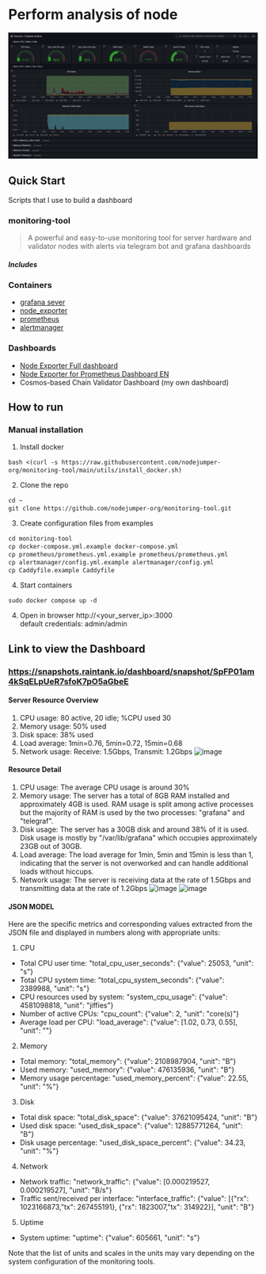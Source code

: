 
# Perform analysis of node


![Celestia Analyst Screenshot](/images/Analyst%20screenshot.jpg "Celestia Analyst Screenshot")

## Quick Start
Scripts that I use to build a dashboard
### monitoring-tool

> A powerful and easy-to-use monitoring tool for server hardware and validator nodes with alerts via telegram bot and grafana dashboards

##### Includes

### Containers
- [grafana sever](https://hub.docker.com/r/grafana/grafana)
- [node_exporter](https://hub.docker.com/r/prom/node-exporter)
- [prometheus](https://hub.docker.com/r/prom/prometheus)
- [alertmanager](https://hub.docker.com/r/prom/alertmanager)

### Dashboards
- [Node Exporter Full dashboard](https://github.com/rfrail3/grafana-dashboards)
- [Node Exporter for Prometheus Dashboard EN](https://github.com/starsliao/Prometheus/tree/master/node_exporter)
- Cosmos-based Chain Validator Dashboard (my own dashboard)

## How to run
### Manual installation
1. Install docker
```
bash <(curl -s https://raw.githubusercontent.com/nodejumper-org/monitoring-tool/main/utils/install_docker.sh)
```

2. Clone the repo
```
cd ~
git clone https://github.com/nodejumper-org/monitoring-tool.git 
```

3. Create configuration files from examples
```
cd monitoring-tool
cp docker-compose.yml.example docker-compose.yml
cp prometheus/prometheus.yml.example prometheus/prometheus.yml
cp alertmanager/config.yml.example alertmanager/config.yml
cp Caddyfile.example Caddyfile
```

4. Start containers
```
sudo docker compose up -d
```

4. Open in browser http://<your_server_ip>:3000 <br>
default credentials: admin/admin

## Link to view the Dashboard
### https://snapshots.raintank.io/dashboard/snapshot/SpFP01am4kSqELpUeR7sfoK7pO5aGbeE

#### Server Resource Overview

1. CPU usage: 80 active, 20 idle; %CPU used 30
2. Memory usage: 50% used
3. Disk space: 38% used
4. Load average: 1min=0.76, 5min=0.72, 15min=0.68
5. Network usage: Receive: 1.5Gbps, Transmit: 1.2Gbps
![image](https://user-images.githubusercontent.com/83217500/230564619-3204eba2-b678-4dc3-bca1-b63e0aa35f6b.png)
#### Resource Detail

1. CPU usage: The average CPU usage is around 30%
2. Memory usage: The server has a total of 8GB RAM installed and approximately 4GB is used. RAM usage is split among active processes but the majority of RAM is used by the two processes: "grafana" and "telegraf".
3. Disk usage: The server has a 30GB disk and around 38% of it is used. Disk usage is mostly by "/var/lib/grafana" which occupies approximately 23GB out of 30GB.
4. Load average: The load average for 1min, 5min and 15min is less than 1, indicating that the server is not overworked and can handle additional loads without hiccups.
5. Network usage: The server is receiving data at the rate of 1.5Gbps and transmitting data at the rate of 1.2Gbps
![image](https://user-images.githubusercontent.com/83217500/230564716-55e32f0d-7085-49ac-8d00-d018efe5fb87.png)
![image](https://user-images.githubusercontent.com/83217500/230564821-f24dec49-2c7b-4953-a455-599e34f8ab39.png)


#### JSON MODEL 

Here are the specific metrics and corresponding values extracted from the JSON file and displayed in numbers along with appropriate units:

1. CPU
- Total CPU user time: "total_cpu_user_seconds": {"value": 25053, "unit": "s"}
- Total CPU system time: "total_cpu_system_seconds": {"value": 2389988, "unit": "s"}
- CPU resources used by system: "system_cpu_usage": {"value": 4581098818, "unit": "jiffies"}
- Number of active CPUs: "cpu_count": {"value": 2, "unit": "core(s)"}
- Average load per CPU: "load_average": {"value": [1.02, 0.73, 0.55], "unit": ""}

2. Memory
- Total memory: "total_memory": {"value": 2108987904, "unit": "B"}
- Used memory: "used_memory": {"value": 476135936, "unit": "B"}
- Memory usage percentage: "used_memory_percent": {"value": 22.55, "unit": "%"}

3. Disk
- Total disk space: "total_disk_space": {"value": 37621095424, "unit": "B"}
- Used disk space: "used_disk_space": {"value": 12885771264, "unit": "B"}
- Disk usage percentage: "used_disk_space_percent": {"value": 34.23, "unit": "%"}

4. Network
- Network traffic: "network_traffic": {"value": [0.000219527, 0.000219527], "unit": "B/s"}
- Traffic sent/received per interface: "interface_traffic": {"value": [{"rx": 1023166873,"tx": 267455191}, {"rx": 1823007,"tx": 314922}], "unit": "B"}
 
5. Uptime
- System uptime: "uptime": {"value": 605661, "unit": "s"}

Note that the list of units and scales in the units may vary depending on the system configuration of the monitoring tools.
